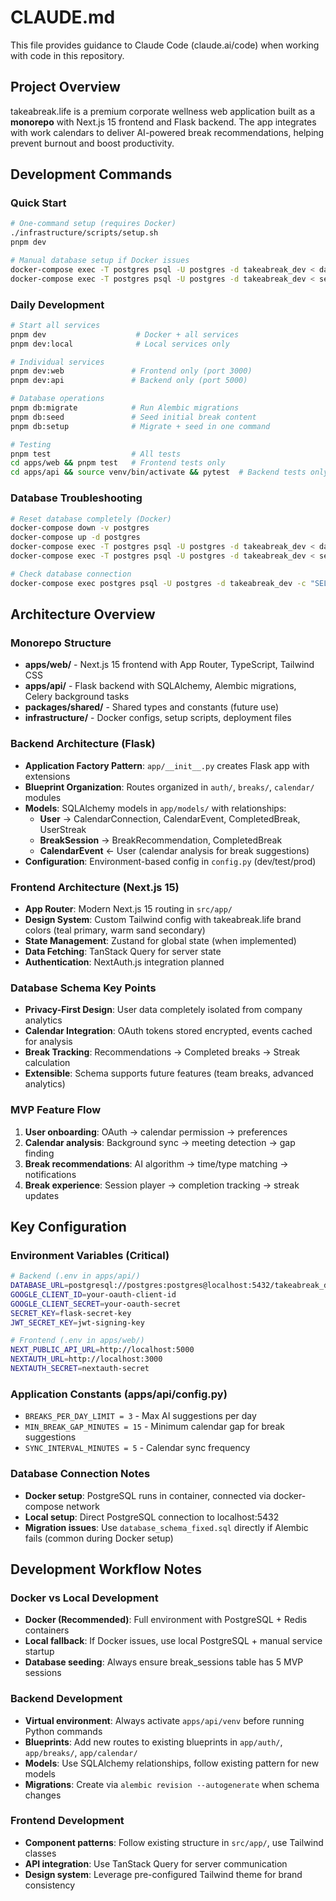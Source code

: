 # CLAUDE.md

This file provides guidance to Claude Code (claude.ai/code) when working with code in this repository.

## Project Overview

takeabreak.life is a premium corporate wellness web application built as a **monorepo** with Next.js 15 frontend and Flask backend. The app integrates with work calendars to deliver AI-powered break recommendations, helping prevent burnout and boost productivity.

## Development Commands

### Quick Start
```bash
# One-command setup (requires Docker)
./infrastructure/scripts/setup.sh
pnpm dev

# Manual database setup if Docker issues
docker-compose exec -T postgres psql -U postgres -d takeabreak_dev < database_schema_fixed.sql
docker-compose exec -T postgres psql -U postgres -d takeabreak_dev < seed_data.sql
```

### Daily Development
```bash
# Start all services
pnpm dev                    # Docker + all services
pnpm dev:local              # Local services only

# Individual services  
pnpm dev:web               # Frontend only (port 3000)
pnpm dev:api               # Backend only (port 5000)

# Database operations
pnpm db:migrate            # Run Alembic migrations
pnpm db:seed               # Seed initial break content
pnpm db:setup              # Migrate + seed in one command

# Testing
pnpm test                  # All tests
cd apps/web && pnpm test   # Frontend tests only
cd apps/api && source venv/bin/activate && pytest  # Backend tests only
```

### Database Troubleshooting
```bash
# Reset database completely (Docker)
docker-compose down -v postgres
docker-compose up -d postgres
docker-compose exec -T postgres psql -U postgres -d takeabreak_dev < database_schema_fixed.sql
docker-compose exec -T postgres psql -U postgres -d takeabreak_dev < seed_data.sql

# Check database connection
docker-compose exec postgres psql -U postgres -d takeabreak_dev -c "SELECT COUNT(*) FROM break_sessions;"
```

## Architecture Overview

### Monorepo Structure
- **apps/web/** - Next.js 15 frontend with App Router, TypeScript, Tailwind CSS
- **apps/api/** - Flask backend with SQLAlchemy, Alembic migrations, Celery background tasks
- **packages/shared/** - Shared types and constants (future use)
- **infrastructure/** - Docker configs, setup scripts, deployment files

### Backend Architecture (Flask)
- **Application Factory Pattern**: `app/__init__.py` creates Flask app with extensions
- **Blueprint Organization**: Routes organized in `auth/`, `breaks/`, `calendar/` modules
- **Models**: SQLAlchemy models in `app/models/` with relationships:
  - **User** → CalendarConnection, CalendarEvent, CompletedBreak, UserStreak
  - **BreakSession** → BreakRecommendation, CompletedBreak
  - **CalendarEvent** ← User (calendar analysis for break suggestions)
- **Configuration**: Environment-based config in `config.py` (dev/test/prod)

### Frontend Architecture (Next.js 15)
- **App Router**: Modern Next.js 15 routing in `src/app/`
- **Design System**: Custom Tailwind config with takeabreak.life brand colors (teal primary, warm sand secondary)
- **State Management**: Zustand for global state (when implemented)
- **Data Fetching**: TanStack Query for server state
- **Authentication**: NextAuth.js integration planned

### Database Schema Key Points
- **Privacy-First Design**: User data completely isolated from company analytics
- **Calendar Integration**: OAuth tokens stored encrypted, events cached for analysis
- **Break Tracking**: Recommendations → Completed breaks → Streak calculation
- **Extensible**: Schema supports future features (team breaks, advanced analytics)

### MVP Feature Flow
1. **User onboarding**: OAuth → calendar permission → preferences
2. **Calendar analysis**: Background sync → meeting detection → gap finding
3. **Break recommendations**: AI algorithm → time/type matching → notifications
4. **Break experience**: Session player → completion tracking → streak updates

## Key Configuration

### Environment Variables (Critical)
```bash
# Backend (.env in apps/api/)
DATABASE_URL=postgresql://postgres:postgres@localhost:5432/takeabreak_dev
GOOGLE_CLIENT_ID=your-oauth-client-id
GOOGLE_CLIENT_SECRET=your-oauth-secret
SECRET_KEY=flask-secret-key
JWT_SECRET_KEY=jwt-signing-key

# Frontend (.env in apps/web/)
NEXT_PUBLIC_API_URL=http://localhost:5000
NEXTAUTH_URL=http://localhost:3000
NEXTAUTH_SECRET=nextauth-secret
```

### Application Constants (apps/api/config.py)
- `BREAKS_PER_DAY_LIMIT = 3` - Max AI suggestions per day
- `MIN_BREAK_GAP_MINUTES = 15` - Minimum calendar gap for break suggestions
- `SYNC_INTERVAL_MINUTES = 5` - Calendar sync frequency

### Database Connection Notes
- **Docker setup**: PostgreSQL runs in container, connected via docker-compose network
- **Local setup**: Direct PostgreSQL connection to localhost:5432
- **Migration issues**: Use `database_schema_fixed.sql` directly if Alembic fails (common during Docker setup)

## Development Workflow Notes

### Docker vs Local Development
- **Docker (Recommended)**: Full environment with PostgreSQL + Redis containers
- **Local fallback**: If Docker issues, use local PostgreSQL + manual service startup
- **Database seeding**: Always ensure break_sessions table has 5 MVP sessions

### Backend Development
- **Virtual environment**: Always activate `apps/api/venv` before running Python commands
- **Blueprints**: Add new routes to existing blueprints in `app/auth/`, `app/breaks/`, `app/calendar/`
- **Models**: Use SQLAlchemy relationships, follow existing pattern for new models
- **Migrations**: Create via `alembic revision --autogenerate` when schema changes

### Frontend Development  
- **Component patterns**: Follow existing structure in `src/app/`, use Tailwind classes
- **API integration**: Use TanStack Query for server communication
- **Design system**: Leverage pre-configured Tailwind theme for brand consistency